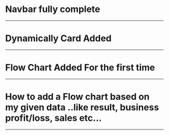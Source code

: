 # Navbar fully complete
___________________________
# Dynamically Card Added
___________________________
# Flow Chart Added For the first time
___________________________
# How to add a Flow chart based on my given data ..like result, business profit/loss, sales etc...
__________________________
